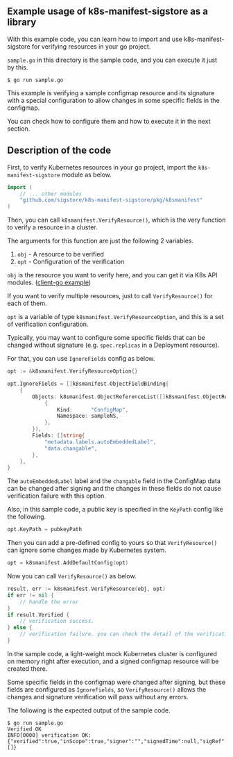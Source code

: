 ## Example usage of k8s-manifest-sigstore as a library

With this example code, you can learn how to import and use k8s-manifest-sigstore for verifying resources in your go project.

`sample.go` in this directory is the sample code, and you can execute it just by this.

```
$ go run sample.go
```

This example is verifying a sample configmap resource and its signature with a special configuration to allow changes in some specific fields in the configmap.

You can check how to configure them and how to execute it in the next section. 

## Description of the code

First, to verify Kubernetes resources in your go project, import the `k8s-manifest-sigstore` module as below.

```go
import (
    // ... other modules
    "github.com/sigstore/k8s-manifest-sigstore/pkg/k8smanifest"
)
```

Then, you can call `k8smanifest.VerifyResource()`, which is the very function to verify a resource in a cluster.

The arguments for this function are just the following 2 variables.

1. `obj` - A resource to be verified
1. `opt` - Configuration of the verification

`obj` is the resource you want to verify here, and you can get it via K8s API modules. ([client-go example](https://github.com/kubernetes/client-go#how-to-use-it))

If you want to verify multiple resources, just to call `VerifyResource()` for each of them.

`opt` is a variable of type `k8smanifest.VerifyResourceOption`, and this is a set of verification configuration.

Typically, you may want to configure some specific fields that can be changed without signature (e.g. `spec.replicas` in a Deployment resource).

For that, you can use `IgnoreFields` config as below.

```go
opt := &k8smanifest.VerifyResourceOption{}

opt.IgnoreFields = []k8smanifest.ObjectFieldBinding{
    {
        Objects: k8smanifest.ObjectReferenceList([]k8smanifest.ObjectReference{
            {
                Kind:      "ConfigMap",
                Namespace: sampleNS,
            },
        }),
        Fields: []string{
            "metadata.labels.autoEmbeddedLabel",
            "data.changable",
        },
    },
}
```

The `autoEmbeddedLabel` label and the `changable` field in the ConfigMap data can be changed after signing and the changes in these fields do not cause verification failure with this option.

Also, in this sample code, a public key is specified in the `KeyPath` config like the following.

```go
opt.KeyPath = pubkeyPath
```

Then you can add a pre-defined config to yours so that `VerifyResource()` can ignore some changes made by Kubernetes system.

```go
opt = k8smanifest.AddDefaultConfig(opt)
```

Now you can call `VerifyResource()` as below.

```go
result, err := k8smanifest.VerifyResource(obj, opt)
if err != nil {
    // handle the error
}
if result.Verified {
    // verification success.
} else {
    // verification failure. you can check the detail of the verification by the `result` variable. 
}
```

In the sample code, a light-weight mock Kubernetes cluster is configured on memory right after execution, and a signed configmap resource will be created there.

Some specific fields in the configmap were changed after signing, but these fields are configured as `IgnoreFields`, so `VerifyResource()` allows the changes and signature verification will pass without any errors.

The following is the expected output of the sample code.

```
$ go run sample.go
Verified OK
INFO[0000] verification OK: {"verified":true,"inScope":true,"signer":"","signedTime":null,"sigRef":"__embedded_in_annotation__","diff":null,"containerImages":[]}
```

